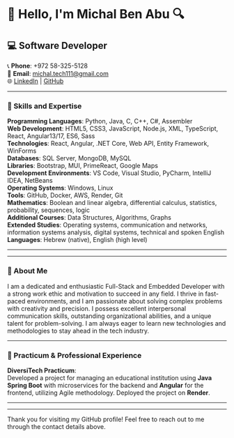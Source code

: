 # 👋 Hello, I'm Michal Ben Abu 🔍
<!-- Profile Views (Optional: Add a profile views badge here if desired) -->

## 💻 Software Developer
📞 **Phone**: +972 58-325-5128  
📧 **Email**: michal.tech111@gmail.com  
🌐 [LinkedIn](https://www.linkedin.com/in/michal-ben-abu1/) | [GitHub](https://github.com/michal55128)

---

### 🔧 Skills and Expertise
**Programming Languages**: Python, Java, C, C++, C#, Assembler  
**Web Development**: HTML5, CSS3, JavaScript, Node.js, XML, TypeScript, React, Angular13/17, ES6, Sass  
**Technologies**: React, Angular, .NET Core, Web API, Entity Framework, WinForms  
**Databases**: SQL Server, MongoDB, MySQL  
**Libraries**: Bootstrap, MUI, PrimeReact, Google Maps  
**Development Environments**: VS Code, Visual Studio, PyCharm, IntelliJ IDEA, NetBeans  
**Operating Systems**: Windows, Linux  
**Tools**: GitHub, Docker, AWS, Render, Git  
**Mathematics**: Boolean and linear algebra, differential calculus, statistics, probability, sequences, logic  
**Additional Courses**: Data Structures, Algorithms, Graphs  
**Extended Studies**: Operating systems, communication and networks, information systems analysis, digital systems, technical and spoken English  
**Languages**: Hebrew (native), English (high level)

---
--- 

### 🌟 About Me
I am a dedicated and enthusiastic Full-Stack and Embedded Developer with a strong work ethic and motivation to succeed in any field. I thrive in fast-paced environments, and I am passionate about solving complex problems with creativity and precision. I possess excellent interpersonal communication skills, outstanding organizational abilities, and a unique talent for problem-solving. I am always eager to learn new technologies and methodologies to stay ahead in the tech industry.

---

### 🚀 Practicum & Professional Experience
**DiversiTech Practicum**:  
Developed a project for managing an educational institution using **Java Spring Boot** with microservices for the backend and **Angular** for the frontend, utilizing Agile methodology. Deployed the project on **Render**.


---

---

Thank you for visiting my GitHub profile! Feel free to reach out to me through the contact details above.
